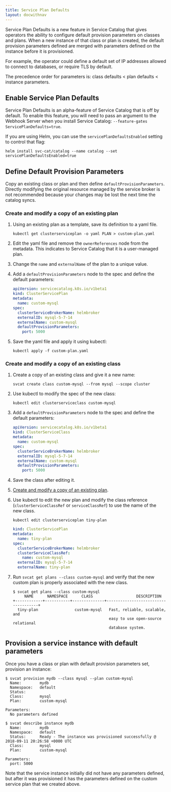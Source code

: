 ```yaml
---
title: Service Plan Defaults
layout: docwithnav
---
```


Service Plan Defaults is a new feature in Service Catalog that gives operators
the ability to configure default provision parameters on classes and plans. When a new
instance of that class or plan is created, the default provision parameters defined
are merged with parameters defined on the instance before it is
provisioned.

For example, the operator could define a default set of IP addresses allowed to
connect to databases, or require TLS by default.

The precedence order for parameters is: class defaults &lt; plan defaults &lt; instance parameters.

## Enable Service Plan Defaults

Service Plan Defaults is an alpha-feature of Service 
Catalog that is off by default. To enable this feature, you will need 
to pass an argument to the Webhook Server when you install Service Catalog:
 `--feature-gates ServicePlanDefaults=true`.

If you are using Helm, you can use the `servicePlanDefaultsEnabled` setting
 to control that flag:

```
helm install svc-cat/catalog --name catalog --set servicePlanDefaultsEnabled=true
```

## Define Default Provision Parameters

Copy an existing class or plan and then define `defaultProvisionParameters`.
Directly modifying the original resource managed by the service broker is not
recommended because your changes may be lost the next time the catalog syncs.

### Create and modify a copy of an existing plan

1. Using an existing plan as a template, save its definition to a yaml file.
    
    ```
    kubectl get clusterserviceplan -o yaml PLAN > custom-plan.yaml
    ```
1. Edit the yaml file and remove the `ownerReferences` node from the metadata.
    This indicates to Service Catalog that it is a user-managed plan.
1. Change the `name` and `externalName` of the plan to a unique value.
1. Add a `defaultProvisionParameters` node to the spec and define the default
    parameters:
                                
    ```yaml
    apiVersion: servicecatalog.k8s.io/v1beta1
    kind: ClusterServicePlan
    metadata:
      name: custom-mysql
    spec:
      clusterServiceBrokerName: helmbroker
      externalID: mysql-5-7-14
      externalName: custom-mysql
      defaultProvisionParameters:
        port: 5000
    ```
1. Save the yaml file and apply it using kubectl:

    ```
    kubectl apply -f custom-plan.yaml
    ```

### Create and modify a copy of an existing class

1. Create a copy of an existing class and give it a new name:
    
    ```
    svcat create class custom-mysql --from mysql --scope cluster
    ```

1. Use kubectl to modify the spec of the new class:
   
   ```
   kubectl edit clusterserviceclass custom-mysql
   ```

1. Add a `defaultProvisionParameters` node to the spec and define the default
    parameters:
                                
    ```yaml
    apiVersion: servicecatalog.k8s.io/v1beta1
    kind: ClusterServiceClass
    metadata:
      name: custom-mysql
    spec:
      clusterServiceBrokerName: helmbroker
      externalID: mysql-5-7-14
      externalName: custom-mysql
      defaultProvisionParameters:
        port: 5000
    ```
    
1. Save the class after editing it.
1. [Create and modify a copy of an existing plan](#create-and-modify-a-copy-of-an-existing-plan).
1. Use kubectl to edit the new plan and modify the class reference 
    (`clusterServiceClassRef` or `serviceClassRef`) to use the name of the new class.
    
    ```
    kubectl edit clusterserviceplan tiny-plan
    ```
    
    ```yaml
    kind: ClusterServicePlan
    metadata:
      name: tiny-plan
    spec:
      clusterServiceBrokerName: helmbroker
      clusterServiceClassRef:
        name: custom-mysql
      externalID: mysql-5-7-14
      externalName: tiny-plan
    ```
    
1. Run `svcat get plans --class custom-mysql` and verify that the new custom plan is
    properly associated with the new class.

    ```console
    $ svcat get plans --class custom-mysql
         NAME      NAMESPACE      CLASS                   DESCRIPTION
    +------------+-----------+--------------+-------------------------------------+
      tiny-plan                custom-mysql   Fast, reliable, scalable, and
                                              easy to use open-source relational
                                              database system.
    ```

## Provision a service instance with default parameters

Once you have a class or plan with default provision parameters set, provision an instance:

```console
$ svcat provision mydb --class mysql --plan custom-mysql
  Name:        mydb
  Namespace:   default
  Status:
  Class:       mysql
  Plan:        custom-mysql

Parameters:
  No parameters defined

$ svcat describe instance mydb
  Name:        mydb
  Namespace:   default
  Status:      Ready - The instance was provisioned successfully @ 2018-09-11 20:26:58 +0000 UTC
  Class:       mysql
  Plan:        custom-mysql

Parameters:
  port: 5000
```

Note that the service instance initially did not have any parameters defined, 
but after it was provisioned it has the parameters defined on the custom
service plan that we created above.
